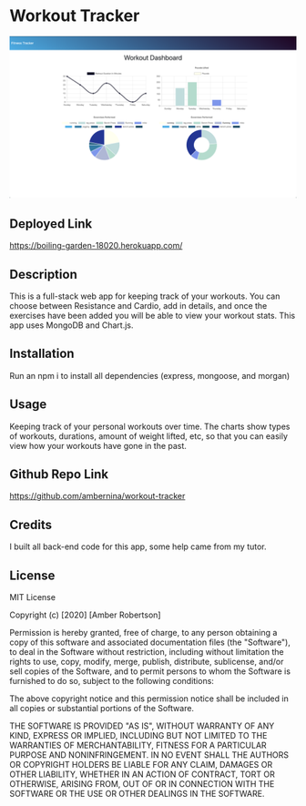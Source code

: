 # Workout Tracker

![](workout-dashboard-screenshot.png)

## Deployed Link
https://boiling-garden-18020.herokuapp.com/

## Description
This is a full-stack web app for keeping track of your workouts. You can choose between Resistance and Cardio, add in details, and once the exercises have been added you will be able to view your workout stats. This app uses MongoDB and Chart.js.

## Installation

Run an npm i to install all dependencies (express, mongoose, and morgan)

## Usage 

Keeping track of your personal workouts over time. The charts show types of workouts, durations, amount of weight lifted, etc, so that you can easily view how your workouts have gone in the past.

## Github Repo Link
https://github.com/ambernina/workout-tracker

## Credits

I built all back-end code for this app, some help came from my tutor.

## License

MIT License

Copyright (c) [2020] [Amber Robertson]

Permission is hereby granted, free of charge, to any person obtaining a copy
of this software and associated documentation files (the "Software"), to deal
in the Software without restriction, including without limitation the rights
to use, copy, modify, merge, publish, distribute, sublicense, and/or sell
copies of the Software, and to permit persons to whom the Software is
furnished to do so, subject to the following conditions:

The above copyright notice and this permission notice shall be included in all
copies or substantial portions of the Software.

THE SOFTWARE IS PROVIDED "AS IS", WITHOUT WARRANTY OF ANY KIND, EXPRESS OR
IMPLIED, INCLUDING BUT NOT LIMITED TO THE WARRANTIES OF MERCHANTABILITY,
FITNESS FOR A PARTICULAR PURPOSE AND NONINFRINGEMENT. IN NO EVENT SHALL THE
AUTHORS OR COPYRIGHT HOLDERS BE LIABLE FOR ANY CLAIM, DAMAGES OR OTHER
LIABILITY, WHETHER IN AN ACTION OF CONTRACT, TORT OR OTHERWISE, ARISING FROM,
OUT OF OR IN CONNECTION WITH THE SOFTWARE OR THE USE OR OTHER DEALINGS IN THE
SOFTWARE.

